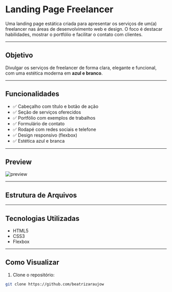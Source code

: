 # Landing Page Freelancer

Uma landing page estática criada para apresentar os serviços de um(a) freelancer nas áreas de desenvolvimento web e design. O foco é destacar habilidades, mostrar o portfólio e facilitar o contato com clientes.

---

## Objetivo

Divulgar os serviços de freelancer de forma clara, elegante e funcional, com uma estética moderna em **azul e branco**.

---

## Funcionalidades

- ✅ Cabeçalho com título e botão de ação
- ✅ Seção de serviços oferecidos
- ✅ Portfólio com exemplos de trabalhos
- ✅ Formulário de contato
- ✅ Rodapé com redes sociais e telefone
- ✅ Design responsivo (flexbox)
- ✅ Estética azul e branca

---

## Preview

![preview](https://via.placeholder.com/900x400?text=Landing+Page+Preview)

---

## Estrutura de Arquivos

---

## Tecnologias Utilizadas

- HTML5
- CSS3
- Flexbox

---

## Como Visualizar

1. Clone o repositório:
```bash
git clone https://github.com/beatrizaraujow

